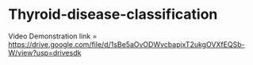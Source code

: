 # Thyroid-disease-classification

Video Demonstration link = https://drive.google.com/file/d/1sBe5aOvODWvcbapjxT2ukgOVXfEQSb-W/view?usp=drivesdk
